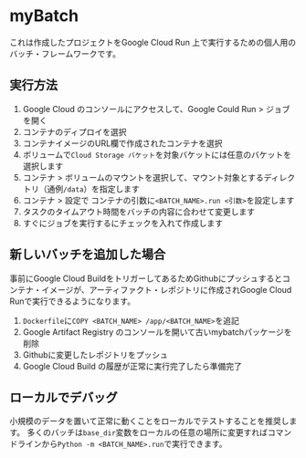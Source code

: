 # myBatch
これは作成したプロジェクトをGoogle Cloud Run 上で実行するための個人用のバッチ・フレームワークです。

## 実行方法
1. Google Cloud のコンソールにアクセスして、Google Could Run > ジョブ を開く
2. コンテナのディプロイを選択
3. コンテナイメージのURL欄で作成されたコンテナを選択
4. ボリュームで`Cloud Storage バケット`を対象バケットには任意のバケットを選択します
5. コンテナ > ボリュームのマウントを選択して、マウント対象とするディレクトリ（通例`/data`）を指定します
6. コンテナ > 設定で コンテナの引数に`<BATCH_NAME>.run <引数>`を設定します
7. タスクのタイムアウト時間をバッチの内容に合わせて変更します
7. すぐにジョブを実行するにチェックを入れて作成します

## 新しいバッチを追加した場合
事前にGoogle Cloud BuildをトリガーしてあるためGithubにプッシュするとコンテナ・イメージが、アーティファクト・レポジトリに作成されGoogle Cloud Runで実行できるようになります。
1. `Dockerfile`に`COPY <BATCH_NAME> /app/<BATCH_NAME>`を追記
2. Google Artifact Registry のコンソールを開いて古いmybatchパッケージを削除
3. Githubに変更したレポジトリをプッシュ
4. Google Cloud Build の履歴が正常に実行完了したら準備完了

## ローカルでデバッグ
小規模のデータを置いて正常に動くことをローカルでテストすることを推奨します。
多くのバッチは`base_dir`変数をローカルの任意の場所に変更すればコマンドラインから`Python -m <BATCH_NAME>.run`で実行できます。

